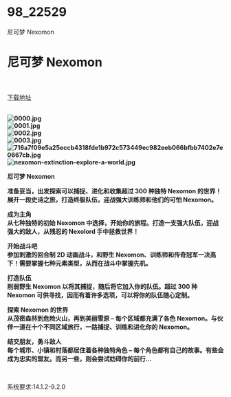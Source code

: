 # 98_22529
尼可梦 Nexomon
# 尼可梦 Nexomon
 <br/></br>
[下载地址](https://www.switch520.cc/article/22529 "下载地址")
<br/></br>

<p><strong><img title="0000.jpg" src="https://www.switch520.cc/muke_img/2022_04_18_d8144c4bb7912.jpg" alt="0000.jpg"><br>
<img title="0001.jpg" src="https://www.switch520.cc/muke_img/2022_04_18_6f02e20480999.jpg" alt="0001.jpg"><br>
<img title="0002.jpg" src="https://www.switch520.cc/muke_img/2022_04_18_2137954c0a00a.jpg" alt="0002.jpg"><br>
<img title="0003.jpg" src="https://www.switch520.cc/muke_img/2022_04_18_03c75535a23d2.jpg" alt="0003.jpg"><br>
<img title="716a7f09e5a25eccb4318fde1b972c573449ec982eeb066bfbb7402e7e0667cb.jpg" src="https://www.switch520.cc/muke_img/2021_09_20_a0b03dd204771.jpg" alt="716a7f09e5a25eccb4318fde1b972c573449ec982eeb066bfbb7402e7e0667cb.jpg"></strong><br>
<strong><img title="nexomon-extinction-explore-a-world.jpg" src="https://www.switch520.cc/muke_img/2021_09_20_c7bf42ccf517a.jpg" alt="nexomon-extinction-explore-a-world.jpg"></strong></p>
<p><strong>尼可梦 Nexomon</strong></p>
<p><strong>准备妥当，出发探索可以捕捉、进化和收集超过 300 种独特 Nexomon 的世界！展开一段史诗之旅，打造终极队伍，迎战强大训练师和他们的可怕 Nexomon。</strong></p>
<p><strong>成为主角</strong><br>
<strong>从七种独特的初始 Nexomon 中选择，开始你的旅程。打造一支强大队伍，迎战强大的敌人，从残忍的 Nexolord 手中拯救世界！</strong></p>
<p><strong>开始战斗吧</strong><br>
<strong>参加刺激的回合制 2D 动画战斗，和野生 Nexomon、训练师和传奇冠军一决高下！需要掌握七种元素类型，从而在战斗中掌握先机。</strong></p>
<p><strong>打造队伍</strong><br>
<strong>削弱野生 Nexomon 以将其捕捉，随后将它加入你的队伍。超过 300 种 Nexomon 可供寻找，因而有着许多选项，可以将你的队伍随心定制。</strong></p>
<p><strong>探索 Nexomon 的世界</strong><br>
<strong>从茂密森林到危险火山，再到美丽雪原 – 每个区域都充满了各色 Nexomon。与伙伴一道在十个不同区域旅行，一路捕捉、训练和进化你的 Nexomon。</strong></p>
<p><strong>结交朋友，勇斗敌人</strong><br>
<strong>每个城市、小镇和村落都居住着各种独特角色 – 每个角色都有自己的故事。有些会成为忠实的盟友。而另一些，则会尝试妨碍你的前行…</strong></p>
<p>&nbsp;</p>
<p>系统要求:14.1.2-9.2.0</p>




